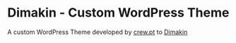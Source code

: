 # Dimakin - Custom WordPress Theme
A custom WordPress Theme developed by [crew.pt](https://crew.pt) to [Dimakin](https://dimakin.pt)
